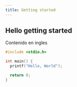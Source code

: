 ```yaml
---
title: Getting started
---
```


## Hello getting started

Contenido en ingles

```c [main.c]
#include <stdio.h>

int main() {
  printf("Hello, World");

  return 0;
}
```
